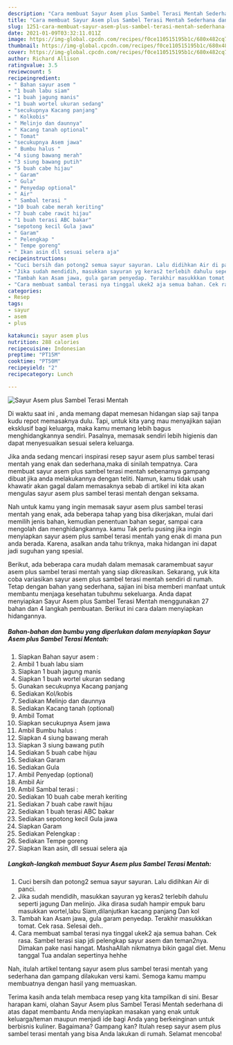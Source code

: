 ```yaml
---
description: "Cara membuat Sayur Asem plus Sambel Terasi Mentah Sederhana dan Mudah Dibuat"
title: "Cara membuat Sayur Asem plus Sambel Terasi Mentah Sederhana dan Mudah Dibuat"
slug: 1251-cara-membuat-sayur-asem-plus-sambel-terasi-mentah-sederhana-dan-mudah-dibuat
date: 2021-01-09T03:32:11.011Z
image: https://img-global.cpcdn.com/recipes/f0ce110515195b1c/680x482cq70/sayur-asem-plus-sambel-terasi-mentah-foto-resep-utama.jpg
thumbnail: https://img-global.cpcdn.com/recipes/f0ce110515195b1c/680x482cq70/sayur-asem-plus-sambel-terasi-mentah-foto-resep-utama.jpg
cover: https://img-global.cpcdn.com/recipes/f0ce110515195b1c/680x482cq70/sayur-asem-plus-sambel-terasi-mentah-foto-resep-utama.jpg
author: Richard Allison
ratingvalue: 3.5
reviewcount: 5
recipeingredient:
- " Bahan sayur asem "
- "1 buah labu siam"
- "1 buah jagung manis"
- "1 buah wortel ukuran sedang"
- "secukupnya Kacang panjang"
- " Kolkobis"
- " Melinjo dan daunnya"
- " Kacang tanah optional"
- " Tomat"
- "secukupnya Asem jawa"
- " Bumbu halus "
- "4 siung bawang merah"
- "3 siung bawang putih"
- "5 buah cabe hijau"
- " Garam"
- " Gula"
- " Penyedap optional"
- " Air"
- " Sambal terasi "
- "10 buah cabe merah keriting"
- "7 buah cabe rawit hijau"
- "1 buah terasi ABC bakar"
- "sepotong kecil Gula jawa"
- " Garam"
- " Pelengkap "
- " Tempe goreng"
- " Ikan asin dll sesuai selera aja"
recipeinstructions:
- "Cuci bersih dan potong2 semua sayur sayuran. Lalu didihkan Air di panci."
- "Jika sudah mendidih, masukkan sayuran yg keras2 terlebih dahulu seperti jagung Dan melinjo. Jika dirasa sudah hampir empuk baru masukkan wortel,labu Siam,dilanjutkan kacang panjang Dan kol"
- "Tambah kan Asam jawa, gula garam penyedap. Terakhir masukkkan tomat. Cek rasa. Selesai deh.."
- "Cara membuat sambal terasi nya tinggal ukek2 aja semua bahan. Cek rasa. Sambel terasi siap jdi pelengkap sayur asem dan teman2nya. Dimakan pake nasi hangat. MashaAllah nikmatnya bikin gagal diet. Menu tanggal Tua andalan sepertinya hehhe"
categories:
- Resep
tags:
- sayur
- asem
- plus

katakunci: sayur asem plus 
nutrition: 288 calories
recipecuisine: Indonesian
preptime: "PT15M"
cooktime: "PT50M"
recipeyield: "2"
recipecategory: Lunch

---
```



![Sayur Asem plus Sambel Terasi Mentah](https://img-global.cpcdn.com/recipes/f0ce110515195b1c/680x482cq70/sayur-asem-plus-sambel-terasi-mentah-foto-resep-utama.jpg)

Di waktu  saat ini , anda memang dapat memesan hidangan siap saji tanpa kudu repot memasaknya dulu. Tapi, untuk kita yang mau menyajikan sajian eksklusif bagi keluarga, maka kamu memang lebih bagus menghidangkannya sendiri. Pasalnya, memasak sendiri lebih higienis dan dapat menyesuaikan sesuai selera keluarga.

Jika anda sedang mencari inspirasi resep sayur asem plus sambel terasi mentah yang enak dan sederhana,maka di sinilah tempatnya. Cara membuat sayur asem plus sambel terasi mentah  sebenarnya gampang dibuat jika anda melakukannya dengan teliti. Namun, kamu tidak usah khawatir akan gagal dalam memasaknya 
sebab di artikel ini kita akan mengulas sayur asem plus sambel terasi mentah dengan seksama.  



Nah untuk kamu yang ingin memasak sayur asem plus sambel terasi mentah yang enak, ada beberapa tahap yang bisa dikerjakan, mulai dari memilih jenis bahan, kemudian penentuan bahan segar, sampai cara mengolah dan menghidangkannya. kamu Tak perlu pusing jika ingin menyiapkan sayur asem plus sambel terasi mentah yang enak di mana pun anda berada. Karena, asalkan anda  tahu triknya, maka hidangan ini dapat jadi suguhan yang spesial.

Berikut, ada beberapa cara mudah dalam memasak caramembuat sayur asem plus sambel terasi mentah yang siap dikreasikan. Sekarang, yuk kita coba variasikan sayur asem plus sambel terasi mentah sendiri di rumah. Tetap dengan bahan yang sederhana, sajian ini bisa memberi manfaat untuk membantu menjaga kesehatan tubuhmu sekeluarga. Anda dapat menyiapkan Sayur Asem plus Sambel Terasi Mentah menggunakan 27 bahan dan 4 langkah pembuatan. Berikut ini cara dalam menyiapkan hidangannya.

<!--inarticleads1-->

##### Bahan-bahan dan bumbu yang diperlukan dalam menyiapkan Sayur Asem plus Sambel Terasi Mentah:

1. Siapkan  Bahan sayur asem :
1. Ambil 1 buah labu siam
1. Siapkan 1 buah jagung manis
1. Siapkan 1 buah wortel ukuran sedang
1. Gunakan secukupnya Kacang panjang
1. Sediakan  Kol/kobis
1. Sediakan  Melinjo dan daunnya
1. Sediakan  Kacang tanah (optional)
1. Ambil  Tomat
1. Siapkan secukupnya Asem jawa
1. Ambil  Bumbu halus :
1. Siapkan 4 siung bawang merah
1. Siapkan 3 siung bawang putih
1. Sediakan 5 buah cabe hijau
1. Sediakan  Garam
1. Sediakan  Gula
1. Ambil  Penyedap (optional)
1. Ambil  Air
1. Ambil  Sambal terasi :
1. Sediakan 10 buah cabe merah keriting
1. Sediakan 7 buah cabe rawit hijau
1. Sediakan 1 buah terasi ABC bakar
1. Sediakan sepotong kecil Gula jawa
1. Siapkan  Garam
1. Sediakan  Pelengkap :
1. Sediakan  Tempe goreng
1. Siapkan  Ikan asin, dll sesuai selera aja




<!--inarticleads2-->

##### Langkah-langkah membuat Sayur Asem plus Sambel Terasi Mentah:

1. Cuci bersih dan potong2 semua sayur sayuran. Lalu didihkan Air di panci.
1. Jika sudah mendidih, masukkan sayuran yg keras2 terlebih dahulu seperti jagung Dan melinjo. Jika dirasa sudah hampir empuk baru masukkan wortel,labu Siam,dilanjutkan kacang panjang Dan kol
1. Tambah kan Asam jawa, gula garam penyedap. Terakhir masukkkan tomat. Cek rasa. Selesai deh..
1. Cara membuat sambal terasi nya tinggal ukek2 aja semua bahan. Cek rasa. Sambel terasi siap jdi pelengkap sayur asem dan teman2nya. Dimakan pake nasi hangat. MashaAllah nikmatnya bikin gagal diet. Menu tanggal Tua andalan sepertinya hehhe




Nah, itulah artikel tentang  sayur asem plus sambel terasi mentah  yang sederhana dan gampang dilakukan versi kami. Semoga kamu mampu membuatnya dengan hasil yang memuaskan. 

Terima kasih anda telah membaca resep yang kita tampilkan di sini. Besar harapan kami, olahan  Sayur Asem plus Sambel Terasi Mentah sederhana di atas dapat membantu Anda menyiapkan masakan yang enak untuk keluarga/teman maupun menjadi ide bagi Anda yang berkeinginan untuk berbisnis kuliner. Bagaimana? Gampang kan? Itulah resep sayur asem plus sambel terasi mentah yang bisa Anda lakukan di rumah. Selamat mencoba!

